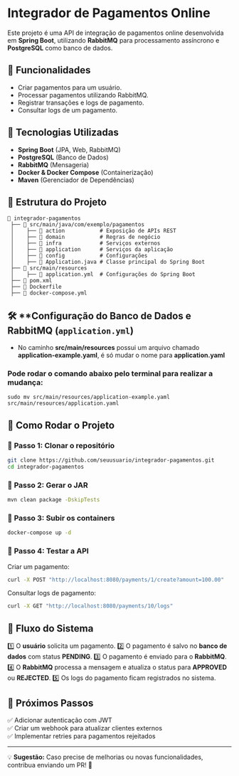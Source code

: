 # Integrador de Pagamentos Online

Este projeto é uma API de integração de pagamentos online desenvolvida em **Spring Boot**, utilizando **RabbitMQ** para processamento assíncrono e **PostgreSQL** como banco de dados.

## 📌 **Funcionalidades**
- Criar pagamentos para um usuário.
- Processar pagamentos utilizando RabbitMQ.
- Registrar transações e logs de pagamento.
- Consultar logs de um pagamento.

## 🚀 **Tecnologias Utilizadas**
- **Spring Boot** (JPA, Web, RabbitMQ)
- **PostgreSQL** (Banco de Dados)
- **RabbitMQ** (Mensageria)
- **Docker & Docker Compose** (Containerização)
- **Maven** (Gerenciador de Dependências)

## 📂 **Estrutura do Projeto**
```
📂 integrador-pagamentos
 ├── 📂 src/main/java/com/exemplo/pagamentos
 │    ├── 📂 action           # Exposição de APIs REST
 │    ├── 📂 domain           # Regras de negócio
 │    ├── 📂 infra            # Serviços externos
 │    ├── 📂 application      # Serviços da aplicação
 │    ├── 📂 config           # Configurações
 │    ├── 📄 Application.java # Classe principal do Spring Boot
 ├── 📂 src/main/resources
 │    ├── 📄 application.yml  # Configurações do Spring Boot
 ├── 📄 pom.xml
 ├── 📄 Dockerfile
 ├── 📄 docker-compose.yml
```

## 🛠 **Configuração do Banco de Dados e RabbitMQ (`application.yml`)
- No caminho **src/main/resources** possui um arquivo chamado **application-example.yaml**, é só mudar o nome para **application.yaml**

### Pode rodar o comando abaixo pelo terminal para realizar a mudança:
```shell
sudo mv src/main/resources/application-example.yaml src/main/resources/application.yaml
```

## 🔧 **Como Rodar o Projeto**
### 🔹 **Passo 1: Clonar o repositório**
```sh
git clone https://github.com/seuusuario/integrador-pagamentos.git
cd integrador-pagamentos
```

### 🔹 **Passo 2: Gerar o JAR**
```sh
mvn clean package -DskipTests
```

### 🔹 **Passo 3: Subir os containers**
```sh
docker-compose up -d
```

### 🔹 **Passo 4: Testar a API**
Criar um pagamento:
```sh
curl -X POST "http://localhost:8080/payments/1/create?amount=100.00"
```

Consultar logs de pagamento:
```sh
curl -X GET "http://localhost:8080/payments/10/logs"
```

## 🔄 **Fluxo do Sistema**
1️⃣ O **usuário** solicita um pagamento.
2️⃣ O pagamento é salvo no **banco de dados** com status **PENDING**.
3️⃣ O pagamento é enviado para o **RabbitMQ**.
4️⃣ O **RabbitMQ** processa a mensagem e atualiza o status para **APPROVED** ou **REJECTED**.
5️⃣ Os logs do pagamento ficam registrados no sistema.

## 📌 **Próximos Passos**
✅ Adicionar autenticação com JWT  
✅ Criar um webhook para atualizar clientes externos  
✅ Implementar retries para pagamentos rejeitados

---

💡 **Sugestão:** Caso precise de melhorias ou novas funcionalidades, contribua enviando um PR! 🚀

